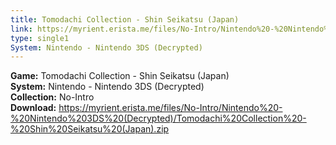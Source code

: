 ```yaml
---
title: Tomodachi Collection - Shin Seikatsu (Japan)
link: https://myrient.erista.me/files/No-Intro/Nintendo%20-%20Nintendo%203DS%20(Decrypted)/Tomodachi%20Collection%20-%20Shin%20Seikatsu%20(Japan).zip
type: single1
System: Nintendo - Nintendo 3DS (Decrypted)
---
```

<b>Game:</b> Tomodachi Collection - Shin Seikatsu (Japan)<br>
<b>System:</b> Nintendo - Nintendo 3DS (Decrypted)<br>
<b>Collection:</b> No-Intro<br>
<b>Download:</b> https://myrient.erista.me/files/No-Intro/Nintendo%20-%20Nintendo%203DS%20(Decrypted)/Tomodachi%20Collection%20-%20Shin%20Seikatsu%20(Japan).zip